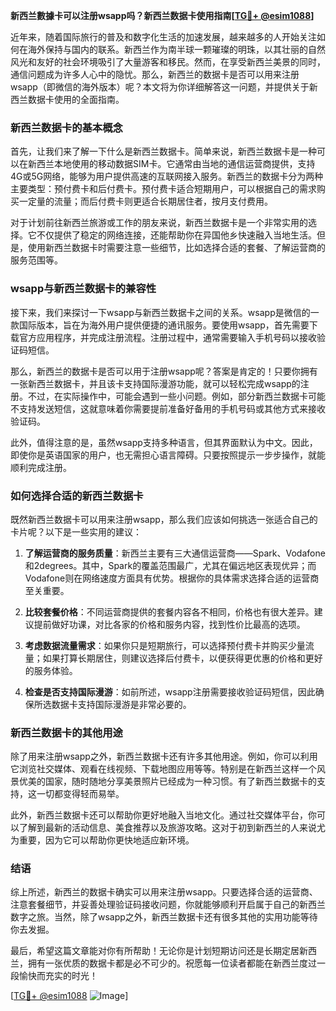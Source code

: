 **新西兰數據卡可以注册wsapp吗？新西兰数据卡使用指南[[TG💪+ @esim1088](https://t.me/s/esim1088)]**

近年来，随着国际旅行的普及和数字化生活的加速发展，越来越多的人开始关注如何在海外保持与国内的联系。新西兰作为南半球一颗璀璨的明珠，以其壮丽的自然风光和友好的社会环境吸引了大量游客和移民。然而，在享受新西兰美景的同时，通信问题成为许多人心中的隐忧。那么，新西兰的数据卡是否可以用来注册wsapp（即微信的海外版本）呢？本文将为你详细解答这一问题，并提供关于新西兰数据卡使用的全面指南。

### 新西兰数据卡的基本概念

首先，让我们来了解一下什么是新西兰数据卡。简单来说，新西兰数据卡是一种可以在新西兰本地使用的移动数据SIM卡。它通常由当地的通信运营商提供，支持4G或5G网络，能够为用户提供高速的互联网接入服务。新西兰的数据卡分为两种主要类型：预付费卡和后付费卡。预付费卡适合短期用户，可以根据自己的需求购买一定量的流量；而后付费卡则更适合长期居住者，按月支付费用。

对于计划前往新西兰旅游或工作的朋友来说，新西兰数据卡是一个非常实用的选择。它不仅提供了稳定的网络连接，还能帮助你在异国他乡快速融入当地生活。但是，使用新西兰数据卡时需要注意一些细节，比如选择合适的套餐、了解运营商的服务范围等。

### wsapp与新西兰数据卡的兼容性

接下来，我们来探讨一下wsapp与新西兰数据卡之间的关系。wsapp是微信的一款国际版本，旨在为海外用户提供便捷的通讯服务。要使用wsapp，首先需要下载官方应用程序，并完成注册流程。注册过程中，通常需要输入手机号码以接收验证码短信。

那么，新西兰的数据卡是否可以用于注册wsapp呢？答案是肯定的！只要你拥有一张新西兰数据卡，并且该卡支持国际漫游功能，就可以轻松完成wsapp的注册。不过，在实际操作中，可能会遇到一些小问题。例如，部分新西兰数据卡可能不支持发送短信，这就意味着你需要提前准备好备用的手机号码或其他方式来接收验证码。

此外，值得注意的是，虽然wsapp支持多种语言，但其界面默认为中文。因此，即使你是英语国家的用户，也无需担心语言障碍。只要按照提示一步步操作，就能顺利完成注册。

### 如何选择合适的新西兰数据卡

既然新西兰数据卡可以用来注册wsapp，那么我们应该如何挑选一张适合自己的卡片呢？以下是一些实用的建议：

1. **了解运营商的服务质量**：新西兰主要有三大通信运营商——Spark、Vodafone和2degrees。其中，Spark的覆盖范围最广，尤其在偏远地区表现优异；而Vodafone则在网络速度方面具有优势。根据你的具体需求选择合适的运营商至关重要。

2. **比较套餐价格**：不同运营商提供的套餐内容各不相同，价格也有很大差异。建议提前做好功课，对比各家的价格和服务内容，找到性价比最高的选项。

3. **考虑数据流量需求**：如果你只是短期旅行，可以选择预付费卡并购买少量流量；如果打算长期居住，则建议选择后付费卡，以便获得更优惠的价格和更好的服务体验。

4. **检查是否支持国际漫游**：如前所述，wsapp注册需要接收验证码短信，因此确保所选数据卡支持国际漫游是非常必要的。

### 新西兰数据卡的其他用途

除了用来注册wsapp之外，新西兰数据卡还有许多其他用途。例如，你可以利用它浏览社交媒体、观看在线视频、下载地图应用等等。特别是在新西兰这样一个风景优美的国家，随时随地分享美景照片已经成为一种习惯。有了新西兰数据卡的支持，这一切都变得轻而易举。

此外，新西兰数据卡还可以帮助你更好地融入当地文化。通过社交媒体平台，你可以了解到最新的活动信息、美食推荐以及旅游攻略。这对于初到新西兰的人来说尤为重要，因为它可以帮助你更快地适应新环境。

### 结语

综上所述，新西兰的数据卡确实可以用来注册wsapp。只要选择合适的运营商、注意套餐细节，并妥善处理验证码接收问题，你就能够顺利开启属于自己的新西兰数字之旅。当然，除了wsapp之外，新西兰数据卡还有很多其他的实用功能等待你去发掘。

最后，希望这篇文章能对你有所帮助！无论你是计划短期访问还是长期定居新西兰，拥有一张优质的数据卡都是必不可少的。祝愿每一位读者都能在新西兰度过一段愉快而充实的时光！

[[TG💪+ @esim1088](https://t.me/s/esim1088) ![Image](https://i.postimg.cc/4NQfJmqS/Snipaste-2025-05-13-00-14-12.png)]